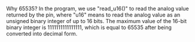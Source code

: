 Why 65535?
In the program, we use "read_u16()" to read the analog value returned by the pin, where 
"u16" means to read the analog value as an unsigned binary integer of up to 16 bits. The 
maximum value of the 16-bit binary integer is 1111111111111111, which is equal to 65535 
after being converted into decimal form.
